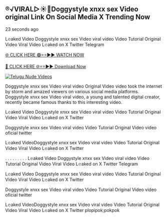 ## ®️√VIRAL▷☀️👄Doggystyle xnxx sex Video original Link On Social Media X Trending Now


23 seconds ago

L𝚎aked Video Doggystyle xnxx sex Video viral video Video Tutorial Original Video Viral Video L𝚎aked on X Twitter Telegram

[🌐 CLICK HERE 🟢==►► WATCH NOW](https://azvirallink.blogspot.com/2025/01/viral-video-new-year-2025.html)

[🔴 CLICK HERE 🌐==►► Download Now](https://azvirallink.blogspot.com/2025/01/viral-video-new-year-2025.html)

[![Telugu Nude Videos](https://i.imgur.com/6ooyjBv.gif)](https://azvirallink.blogspot.com/2025/01/viral-video-new-year-2025.html)

Doggystyle xnxx sex Video viral video Original Video video took the internet by storm and amazed viewers on various social media platforms. Doggystyle xnxx sex Video viral video, a young and talented digital creator, recently became famous thanks to this interesting video.

L𝚎aked Video Doggystyle xnxx sex Video viral video Video Tutorial Original Video Viral Video L𝚎aked on X Twitter

Doggystyle xnxx sex Video viral video Video Tutorial Original Video video oficial twitter

L𝚎aked VideoDoggystyle xnxx sex Video viral video Video Tutorial Original Video Viral Video L𝚎aked on X Twitter

. . . . . . . . . L𝚎aked Video Doggystyle xnxx sex Video viral video Video Tutorial Original Video Viral Video L𝚎aked on X Twitter Telegram

L𝚎aked Video Doggystyle xnxx sex Video viral video Video Tutorial Original Video Viral Video L𝚎aked on X Twitter

Doggystyle xnxx sex Video viral video Video Tutorial Original Video video oficial twitter

L𝚎aked VideoDoggystyle xnxx sex Video viral video Video Tutorial Original Video Viral Video L𝚎aked on X Twitter
plopipok;pokpok